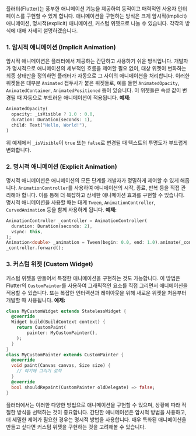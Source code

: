   
플러터(Flutter)는 풍부한 애니메이션 기능을 제공하여 동적이고 매력적인 사용자 인터페이스를 구현할 수 있게 합니다. 애니메이션을 구현하는 방식은 크게 암시적(implicit) 애니메이션, 명시적(explicit) 애니메이션, 커스텀 위젯으로 나눌 수 있습니다. 각각의 방식에 대해 자세히 설명하겠습니다.
### 1. 암시적 애니메이션 (Implicit Animation)
암시적 애니메이션은 플러터에서 제공하는 간단하고 사용하기 쉬운 방식입니다. 개발자가 명시적으로 애니메이션의 세부적인 흐름을 제어할 필요 없이, 대상 위젯이 변화하는 최종 상태만을 정의하면 플러터가 자동으로 그 사이의 애니메이션을 처리합니다. 이러한 위젯들은 대부분 `Animated` 접두사가 붙은 위젯들로, 예를 들면 `AnimatedOpacity`, `AnimatedContainer`, `AnimatedPositioned` 등이 있습니다. 이 위젯들은 속성 값이 변경될 때 자동으로 부드러운 애니메이션이 적용됩니다.
**예제:**
```Dart
AnimatedOpacity(
  opacity: _isVisible ? 1.0 : 0.0,
  duration: Duration(seconds: 1),
  child: Text("Hello, World!"),
)
```
위 예제에서 `_isVisible`이 `true` 또는 `false`로 변경될 때 텍스트의 투명도가 부드럽게 변화합니다.
### 2. 명시적 애니메이션 (Explicit Animation)
명시적 애니메이션은 애니메이션의 모든 단계를 개발자가 정밀하게 제어할 수 있게 해줍니다. `AnimationController`를 사용하여 애니메이션의 시작, 종료, 반복 등을 직접 관리해야 합니다. 이를 통해 더 복잡하고 상세한 애니메이션 효과를 구현할 수 있습니다. 명시적 애니메이션을 사용할 때는 대게 `Tween`, `AnimationController`, `CurvedAnimation` 등을 함께 사용하게 됩니다.
**예제:**
```Dart
AnimationController _controller = AnimationController(
  duration: Duration(seconds: 2),
  vsync: this,
);
Animation<double> _animation = Tween(begin: 0.0, end: 1.0).animate(_controller);
_controller.forward();
```
### 3. 커스텀 위젯 (Custom Widget)
커스텀 위젯을 만들어서 특정한 애니메이션을 구현하는 것도 가능합니다. 이 방법은 Flutter의 `CustomPainter`를 사용하여 그래픽적인 요소를 직접 그리면서 애니메이션을 적용할 수 있습니다. 또는 복잡한 인터랙션과 레이아웃을 위해 새로운 위젯을 처음부터 개발할 때 사용됩니다.
**예제:**
```Dart
class MyCustomWidget extends StatelessWidget {
  @override
  Widget build(BuildContext context) {
    return CustomPaint(
        painter: MyCustomPainter(),
    );
  }
}
class MyCustomPainter extends CustomPainter {
  @override
  void paint(Canvas canvas, Size size) {
    // 여기에 그리기 로직
  }
  @override
  bool shouldRepaint(CustomPainter oldDelegate) => false;
}
```
플러터에서는 이러한 다양한 방법으로 애니메이션을 구현할 수 있으며, 상황에 따라 적절한 방식을 선택하는 것이 중요합니다. 간단한 애니메이션은 암시적 방법을 사용하고, 더 세밀한 제어가 필요한 경우는 명시적 방법을 사용합니다. 매우 특화된 애니메이션을 만들고 싶다면 커스텀 위젯을 구현하는 것을 고려해볼 수 있습니다.